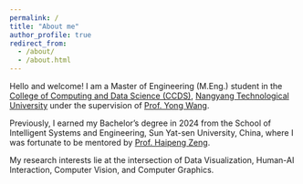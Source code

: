 ```yaml
---
permalink: /
title: "About me"
author_profile: true
redirect_from: 
  - /about/
  - /about.html
---
```


Hello and welcome!
I am a Master of Engineering (M.Eng.) student in the [College of Computing and Data Science (CCDS)](https://www.ntu.edu.sg/computing), [Nangyang Technological University](https://www.ntu.edu.sg/) under the supervision of [Prof. Yong Wang](http://yong-wang.org/).

Previously, I earned my Bachelor’s degree in 2024 from the School of Intelligent Systems and Engineering, Sun Yat-sen University, China, where I was fortunate to be mentored by [Prof. Haipeng Zeng](https://www.zenghp.org/).

My research interests lie at the intersection of Data Visualization, Human-AI Interaction, Computer Vision, and Computer Graphics.

<!-- You can find my CV here: [Curriculum Vitae](../assets/Curriculum_Vitae.pdf). -->

